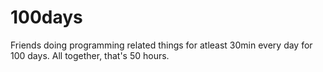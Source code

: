 # 100days
Friends doing programming related things for atleast 30min every day for 100 days. All together, that's 50 hours.
